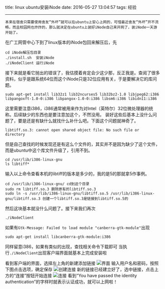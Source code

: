 ﻿title: linux ubuntu安装iNode
date: 2016-05-27 13:04:57
tags: 经验

---

    本来在宿舍只需要使用舍友“外坏”就可以在ubuntu上安心上网的，可惜最近舍友“外坏”开不流畅，而且校园网也炸炸的，那么就决定在ubuntu上装好iNode自己来开网了，装iNode一天游开始了。

在广工网管中心下到了linux版本的iNode包回来解压后，先

    cd iNode解压包目录
    ./install.sh  安装iNode
    ./iNodeClient 运行iNode

接下来就是看它抛出的错误了，我估摸着肯定会少这少那，反正我是。查阅了很多资料，似乎是跟系统64位而这个iNode只是32位应用有关，于是要解决它的库问题。

    sudo apt-get install lib32z1 lib32ncurses5 lib32bz2-1.0 libjpeg62:i386 libpangoxft-1.0-0:i386 libpangox-1.0-0:i386 libsm6:i386 libidn11:i386

这里需要注意i386，i386通常被用来作为对Intel（英特尔）32位微处理器的统称。后续缺少的东西也是要注意加这个，不然没用。
装好这些后基本上没什么问题了，要是还是有缺什么就找什么补什么吧。下面这个问题就神奇了。

    libtiff.so.3: cannot open shared object file: No such file or directory

但是自己查找的时候发现还是有这么个文件的，其实并不是因为缺少了这个文件，而是ubuntu中这个库文件升级了，引用不到。

    cd /usr/lib/i386-linux-gnu
    ls libtiff*

输入以上命令查看本机的libtiff的版本是多少的，我的是5的那就拿5作事例。

    cd /usr/lib/i386-linux-gnu/ cd到这个目录
    sudo rm libtiff.so.3 删除原有的libtiff.so.3
    sudo ln -s /usr/lib/i386-linux-gnu/libtiff.so.5 /usr/lib/i386-linux-gnu/libtiff.so.3 创建一个libtiff.so.3是链接到libtiff.so.5的

然后这块基本就没什么问题了。接下来我们再次

    ./iNodeClient

如果有`Gtk-Message: Failed to load module "canberra-gtk-module"`出现

    sudo apt-get install libcanberra-gtk-module:i386
同样留意i386，如果有类似的出现，查找相关命令下载即可
当执行`./iNodeClient`出现客户端界面就基本上完成安装啦

看到客户端的界面，选择左上角的新建添加链接
![界面][1]
输入用户名和密码，按照下图点击选项，确定保存
![创建连接][2]
新的链接已经建立好了，选中链接，点击上方的“连接”按钮开始连接
![连接][3]
看到“You have passed the identity authentication”的字样时就表示认证成功，就可以上网啦！


  [1]: http://img1.ph.126.net/GZknSWgmRimiJ3kge7FBaA==/647955396405058911.jpg
  [2]: http://img3.ph.126.net/ZT9_EE9UGU5fLlqLSkzCvQ==/993325192829036033.jpg
  [3]: http://img4.ph.126.net/SAP09r3GcPMaNdDDFMyvMg==/2710041075787328544.jpg
